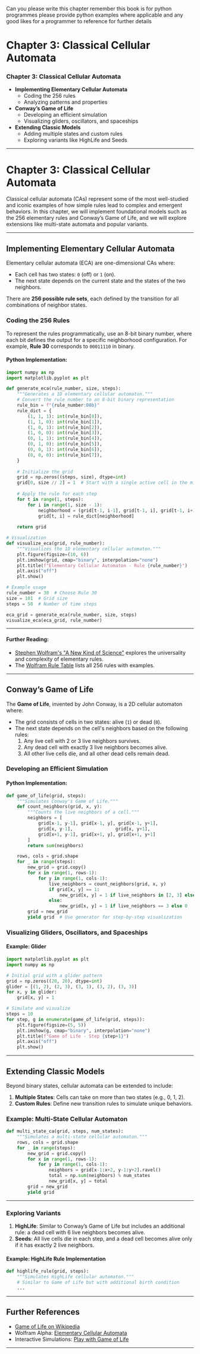 Can you please write this chapter remember this book is for python programmes please provide python examples where applicable and any good likes for a programmer to reference for further details 


# Chapter 3: Classical Cellular Automata

### **Chapter 3: Classical Cellular Automata**
- **Implementing Elementary Cellular Automata**
  - Coding the 256 rules
  - Analyzing patterns and properties
- **Conway’s Game of Life**
  - Developing an efficient simulation
  - Visualizing gliders, oscillators, and spaceships
- **Extending Classic Models**
  - Adding multiple states and custom rules
  - Exploring variants like HighLife and Seeds

---


# Chapter 3: Classical Cellular Automata

Classical cellular automata (CAs) represent some of the most well-studied and iconic examples of how simple rules lead to complex and emergent behaviors. In this chapter, we will implement foundational models such as the 256 elementary rules and Conway’s Game of Life, and we will explore extensions like multi-state automata and popular variants.

---

## Implementing Elementary Cellular Automata

Elementary cellular automata (ECA) are one-dimensional CAs where:
- Each cell has two states: `0` (off) or `1` (on).
- The next state depends on the current state and the states of the two neighbors.

There are **256 possible rule sets**, each defined by the transition for all combinations of neighbor states.

### Coding the 256 Rules

To represent the rules programmatically, use an 8-bit binary number, where each bit defines the output for a specific neighborhood configuration. For example, **Rule 30** corresponds to `00011110` in binary.

#### Python Implementation:
```python
import numpy as np
import matplotlib.pyplot as plt

def generate_eca(rule_number, size, steps):
    """Generates a 1D elementary cellular automaton."""
    # Convert the rule number to an 8-bit binary representation
    rule_bin = f"{rule_number:08b}"
    rule_dict = {
        (1, 1, 1): int(rule_bin[0]),
        (1, 1, 0): int(rule_bin[1]),
        (1, 0, 1): int(rule_bin[2]),
        (1, 0, 0): int(rule_bin[3]),
        (0, 1, 1): int(rule_bin[4]),
        (0, 1, 0): int(rule_bin[5]),
        (0, 0, 1): int(rule_bin[6]),
        (0, 0, 0): int(rule_bin[7]),
    }
    
    # Initialize the grid
    grid = np.zeros((steps, size), dtype=int)
    grid[0, size // 2] = 1  # Start with a single active cell in the middle
    
    # Apply the rule for each step
    for t in range(1, steps):
        for i in range(1, size - 1):
            neighborhood = (grid[t-1, i-1], grid[t-1, i], grid[t-1, i+1])
            grid[t, i] = rule_dict[neighborhood]
    
    return grid

# Visualization
def visualize_eca(grid, rule_number):
    """Visualizes the 1D elementary cellular automaton."""
    plt.figure(figsize=(10, 6))
    plt.imshow(grid, cmap="binary", interpolation="none")
    plt.title(f"Elementary Cellular Automaton - Rule {rule_number}")
    plt.axis("off")
    plt.show()

# Example usage
rule_number = 30  # Choose Rule 30
size = 101  # Grid size
steps = 50  # Number of time steps

eca_grid = generate_eca(rule_number, size, steps)
visualize_eca(eca_grid, rule_number)
```

---


#### Further Reading:
- [Stephen Wolfram's "A New Kind of Science"](https://www.wolframscience.com/) explores the universality and complexity of elementary rules.
- The [Wolfram Rule Table](https://mathworld.wolfram.com/ElementaryCellularAutomaton.html) lists all 256 rules with examples.

---

## Conway’s Game of Life

The **Game of Life**, invented by John Conway, is a 2D cellular automaton where:
- The grid consists of cells in two states: alive (`1`) or dead (`0`).
- The next state depends on the cell's neighbors based on the following rules:
  1. Any live cell with 2 or 3 live neighbors survives.
  2. Any dead cell with exactly 3 live neighbors becomes alive.
  3. All other live cells die, and all other dead cells remain dead.

### Developing an Efficient Simulation

#### Python Implementation:
```python
def game_of_life(grid, steps):
    """Simulates Conway's Game of Life."""
    def count_neighbors(grid, x, y):
        """Counts the live neighbors of a cell."""
        neighbors = [
            grid[x-1, y-1], grid[x-1, y], grid[x-1, y+1],
            grid[x, y-1],                grid[x, y+1],
            grid[x+1, y-1], grid[x+1, y], grid[x+1, y+1]
        ]
        return sum(neighbors)

    rows, cols = grid.shape
    for _ in range(steps):
        new_grid = grid.copy()
        for x in range(1, rows-1):
            for y in range(1, cols-1):
                live_neighbors = count_neighbors(grid, x, y)
                if grid[x, y] == 1:
                    new_grid[x, y] = 1 if live_neighbors in [2, 3] else 0
                else:
                    new_grid[x, y] = 1 if live_neighbors == 3 else 0
        grid = new_grid
        yield grid  # Use generator for step-by-step visualization
```

### Visualizing Gliders, Oscillators, and Spaceships

#### Example: Glider
```python
import matplotlib.pyplot as plt
import numpy as np

# Initial grid with a glider pattern
grid = np.zeros((20, 20), dtype=int)
glider = [(1, 2), (2, 3), (3, 1), (3, 2), (3, 3)]
for x, y in glider:
    grid[x, y] = 1

# Simulate and visualize
steps = 10
for step, g in enumerate(game_of_life(grid, steps)):
    plt.figure(figsize=(5, 5))
    plt.imshow(g, cmap="binary", interpolation="none")
    plt.title(f"Game of Life - Step {step+1}")
    plt.axis("off")
    plt.show()
```

---

## Extending Classic Models

Beyond binary states, cellular automata can be extended to include:
1. **Multiple States**: Cells can take on more than two states (e.g., 0, 1, 2).
2. **Custom Rules**: Define new transition rules to simulate unique behaviors.

### Example: Multi-State Cellular Automaton
```python
def multi_state_ca(grid, steps, num_states):
    """Simulates a multi-state cellular automaton."""
    rows, cols = grid.shape
    for _ in range(steps):
        new_grid = grid.copy()
        for x in range(1, rows-1):
            for y in range(1, cols-1):
                neighbors = grid[x-1:x+2, y-1:y+2].ravel()
                total = np.sum(neighbors) % num_states
                new_grid[x, y] = total
        grid = new_grid
        yield grid
```

---

### Exploring Variants

1. **HighLife**: Similar to Conway’s Game of Life but includes an additional rule: a dead cell with 6 live neighbors becomes alive.
2. **Seeds**: All live cells die in each step, and a dead cell becomes alive only if it has exactly 2 live neighbors.

#### Example: HighLife Rule Implementation
```python
def highlife_rule(grid, steps):
    """Simulates HighLife cellular automaton."""
    # Similar to Game of Life but with additional birth condition
    ...
```

---

## Further References
- [Game of Life on Wikipedia](https://en.wikipedia.org/wiki/Conway%27s_Game_of_Life)
- Wolfram Alpha: [Elementary Cellular Automata](https://www.wolframalpha.com/examples/mathematics/cellular-automata/)
- Interactive Simulations: [Play with Game of Life](https://playgameoflife.com/)

---

